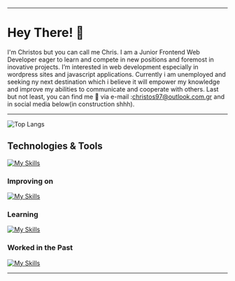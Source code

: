 ___
# Hey There! 👋

I'm Christos but you can call me Chris. I am a Junior Frontend Web Developer eager to learn and compete in new positions and foremost in inovative projects. I’m interested in web development especially in wordpress sites and javascript applications. Currently i am unemployed and seeking ny next destination which i believe it will empower my knowledge and improve my abilities to communicate and cooperate with others. Last but not least, you can find me 👀 via e-mail :christos97@outlook.com.gr and in social media below(in construction shhh).



<!---
ChristosPatronas/ChristosPatronas is a ✨ special ✨ repository because its `README.md` (this file) appears on your GitHub profile.
You can click the Preview link to take a look at your changes.
--->

___

![Top Langs](https://github-readme-stats.vercel.app/api/top-langs/?username=ChristosPatronas&layout=compact)

## Technologies & Tools 

[![My Skills](https://skillicons.dev/icons?i=js,html,css,express,nodejs,bootstrap,vscode)](https://skillicons.dev)

### Improving on

[![My Skills](https://skillicons.dev/icons?i=git,wordpress,docker,postman)](https://skillicons.dev)

### Learning 
[![My Skills](https://skillicons.dev/icons?i=react)](https://skillicons.dev)

### Worked in the Past

[![My Skills](https://skillicons.dev/icons?i=java,androidstudio)](https://skillicons.dev)



___




